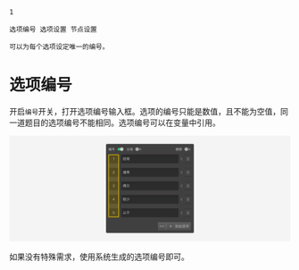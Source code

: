 ```index
1
```
```tag
选项编号 选项设置 节点设置
```
```summary
可以为每个选项设定唯一的编号。
```
# 选项编号
开启`编号`开关，打开选项编号输入框。选项的编号只能是数值，且不能为空值，同一道题目的选项编号不能相同。选项编号可以在变量中引用。

<img src='../assets/03optionSetting/01optionNumber/number.png'>

如果没有特殊需求，使用系统生成的选项编号即可。